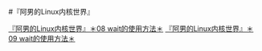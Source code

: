 #『阿男的Linux内核世界』

[『阿男的Linux内核世界』＊08 wait的使用方法＊](https://github.com/liweinan/kernel-learning/blob/master/08.md)
[『阿男的Linux内核世界』＊09 wait的使用方法＊](https://github.com/liweinan/kernel-learning/blob/master/09.md)

